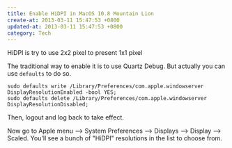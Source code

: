 ```yaml
---
title: Enable HiDPI in MacOS 10.8 Mountain Lion
create-at: 2013-03-11 15:47:53 +0800
updated-at: 2013-03-11 15:47:53 +0800
category: Tech
---
```


HiDPI is try to use 2x2 pixel to present 1x1 pixel

The traditional way to enable it is to use Quartz Debug.
But actually you can use `defaults` to do so.

    sudo defaults write /Library/Preferences/com.apple.windowserver DisplayResolutionEnabled -bool YES;
    sudo defaults delete /Library/Preferences/com.apple.windowserver DisplayResolutionDisabled;

Then, logout and log back to take effect.

Now go to Apple menu --> System Preferences --> Displays --> Display --> Scaled.
You'll see a bunch of "HiDPI" resolutions in the list to choose from.
